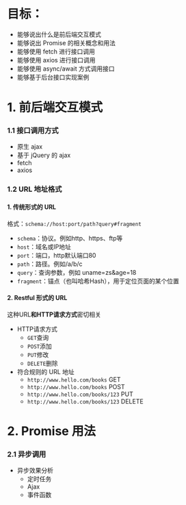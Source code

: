 # 目标：

* 能够说出什么是前后端交互模式
* 能够说出 Promise 的相关概念和用法
* 能够使用 fetch 进行接口调用
* 能够使用 axios 进行接口调用
* 能够使用 async/await 方式调用接口
* 能够基于后台接口实现案例

# 1. 前后端交互模式

### 1.1 接口调用方式

* 原生 ajax
* 基于 jQuery 的 ajax
* fetch
* axios

### 1.2 URL 地址格式

#### 1. 传统形式的 URL

格式：`schema://host:port/path?query#fragment`

* `schema`：协议。例如http、https、ftp等
* `host`：域名或IP地址
* `port`：端口，http默认端口80
* `path`：路径。例如/a/b/c
* `query`：查询参数，例如 uname=zs&age=18
* `fragment`：锚点（也叫哈希Hash），用于定位页面的某个位置

#### 2. Restful 形式的 URL

这种URL**和HTTP请求方式**密切相关

* HTTP请求方式
  * `GET`查询
  * `POST`添加
  * `PUT`修改
  * `DELETE`删除
* 符合规则的 URL 地址
  * `http://www.hello.com/books` GET
  * `http://www.hello.com/books` POST
  * `http://www.hello.com/books/123` PUT
  * `http://www.hello.com/books/123` DELETE

# 2. Promise 用法

### 2.1 异步调用

* 异步效果分析
  * 定时任务
  * Ajax
  * 事件函数

